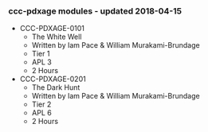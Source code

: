 ### ccc-pdxage modules - updated 2018-04-15
* CCC-PDXAGE-0101
  * The White Well
  * Written by Iam Pace & William Murakami-Brundage
  * Tier 1
  * APL 3
  * 2 Hours
* CCC-PDXAGE-0201
  * The Dark Hunt
  * Written by Iam Pace & William Murakami-Brundage
  * Tier 2
  * APL 6
  * 2 Hours
